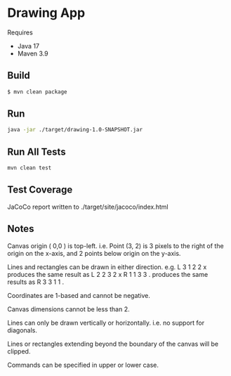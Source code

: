 # Drawing App

Requires
* Java 17
* Maven 3.9

## Build
```sh
$ mvn clean package
```

## Run
```sh
java -jar ./target/drawing-1.0-SNAPSHOT.jar
```

## Run All Tests
```sh
mvn clean test
```

## Test Coverage
JaCoCo report written to ./target/site/jacoco/index.html

## Notes

Canvas origin ( 0,0 ) is top-left.
i.e. Point (3, 2) is 3 pixels to the right of the origin on the x-axis, and 2 points below origin on the y-axis.

Lines and rectangles can be drawn in either direction.
e.g. L 3 1 2 2 x produces the same result as L 2 2 3 2 x
     R 1 1 3 3 . produces the same results as R 3 3 1 1 .

Coordinates are 1-based and cannot be negative.

Canvas dimensions cannot be less than 2.

Lines can only be drawn vertically or horizontally. i.e. no support for diagonals.

Lines or rectangles extending beyond the boundary of the canvas will be clipped.

Commands can be specified in upper or lower case.

